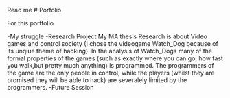 Read me # Porfolio

For this portfolio

-My struggle
-Research Project
My MA thesis Research is about Video games and control society (I chose the videogame Watch_Dog because of its unqiue theme of hacking). In the analysis of Watch_Dogs many of the formal properties of the games (such as exactly where you can go, how fast you walk,but pretty much anything) is programmed. The programmers of the game are the only people in control, while the players (whilst they are promised they will be able to hack) are severalely limited by the programmers.
-Future Session
